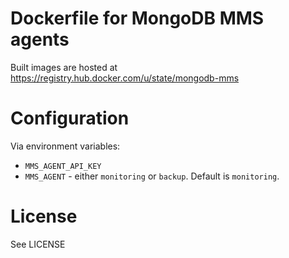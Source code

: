 # Dockerfile for MongoDB MMS agents

Built images are hosted at https://registry.hub.docker.com/u/state/mongodb-mms

# Configuration

Via environment variables:

- `MMS_AGENT_API_KEY`
- `MMS_AGENT` - either `monitoring` or `backup`. Default is `monitoring`.

# License

See LICENSE
